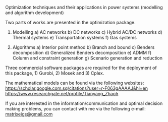Optimization techniques and their applications in power systems (modelling and algorithm development)

Two parts of works are presented in the optimization package.
1) Modelling
a) AC networks
b) DC networks
c) Hybrid AC/DC networks
d) Thermal systems
e) Transportation systems
f) Gas systems

2) Algorithms
a) Interior point method
b) Branch and bound
c) Benders decomposition
d) Generalized Benders decomposition
e) ADMM
f) Column and constraint generation
g) Scenario generation and reduction


Three commercial software packages are required for the deployment of this package, 1) Gurobi, 2) Mosek and 3) Cplex.

The mathematical models can be found via the following websites:
https://scholar.google.com.sg/citations?user=r-F063gAAAAJ&hl=en
https://www.researchgate.net/profile/Tianyang_Zhao5

If you are interested in the information/communication and optimal decision making problems, you can contact with me via the following e-mail:
matrixeigs@gmail.com